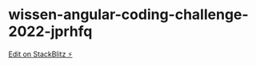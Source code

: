 # wissen-angular-coding-challenge-2022-jprhfq

[Edit on StackBlitz ⚡️](https://stackblitz.com/edit/wissen-angular-coding-challenge-2022-jprhfq)